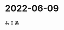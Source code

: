 # 2022-06-09

共 0 条

<!-- BEGIN WEIBO -->
<!-- 最后更新时间 Thu Jun 09 2022 11:44:15 GMT+0800 (China Standard Time) -->

<!-- END WEIBO -->
